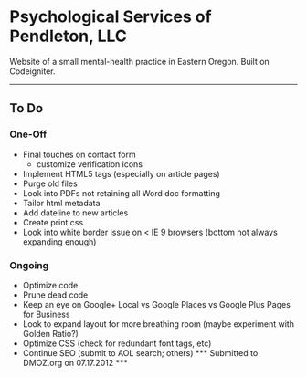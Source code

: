# Psychological Services of Pendleton, LLC #

Website of a small mental-health practice in Eastern Oregon. Built on Codeigniter.

---

## To Do ##

### One-Off ###

* Final touches on contact form
	* customize verification icons
* Implement HTML5 tags (especially on article pages)
* Purge old files
* Look into PDFs not retaining all Word doc formatting
* Tailor html metadata
* Add dateline to new articles
* Create print.css
* Look into white border issue on < IE 9 browsers (bottom not always expanding enough)

### Ongoing ###

* Optimize code
* Prune dead code
* Keep an eye on Google+ Local vs Google Places vs Google Plus Pages for Business
* Look to expand layout for more breathing room (maybe experiment with Golden Ratio?)
* Optimize CSS (check for redundant font tags, etc)
* Continue SEO (submit to AOL search; others) *** Submitted to DMOZ.org on 07.17.2012 ***
